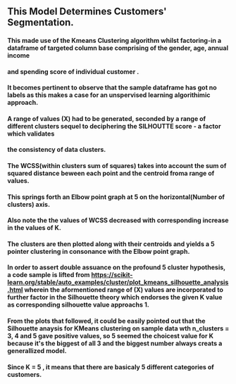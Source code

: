 ## This Model Determines Customers' Segmentation.


#### This made use of the Kmeans Clustering algorithm whilst factoring-in a dataframe of targeted column base comprising of the gender, age, annual income 
#### and spending score of individual customer .


#### It becomes pertinent to observe that the sample dataframe has got no labels as this makes a case for an unspervised learning algorithimic approach.


#### A range of values (X) had to be generated, seconded by a range of different clusters sequel to deciphering the SILHOUTTE score - a factor which validates
#### the consistency of data clusters.



#### The WCSS(within clusters sum of squares) takes into account the sum of squared distance beween each point and the centroid froma range of values.
#### This springs forth an Elbow point graph at 5 on the horizontal(Number of clusters) axis.
#### Also note the the values of WCSS decreased with corresponding increase in the values of K.
#### The clusters are then plotted along with their centroids and yields a 5 pointer clustering in consonance with the Elbow point graph.



#### In order to assert  double assuance on the profound 5 cluster hypothesis, a code sample is lifted from https://scikit-learn.org/stable/auto_examples/cluster/plot_kmeans_silhouette_analysis.html wherein the aformentioned range of (X) values are incorporated to further factor in the Silhouette theory which endorses the given K value as corresponding silhouette value approachs 1.



#### From the plots that followed, it could be easily pointed out that the Silhouette anaysis for KMeans clustering on sample data wth n_clusters = 3, 4 and 5 gave positive values,  so 5 seemed the choicest value for K because it's the biggest of all 3 and the biggest number always creats a generallized model.



#### Since K = 5 , it means that there are basicaly 5 different categories of customers.
